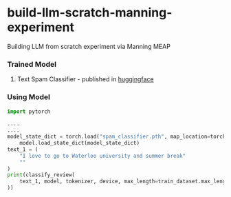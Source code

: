 # build-llm-scratch-manning-experiment
Building LLM from scratch experiment via Manning MEAP

### Trained Model

1. Text Spam Classifier - published in [huggingface](https://huggingface.co/shivasuryas/spam_classifier)


### Using Model

```python
import pytorch

....
....
model_state_dict = torch.load("spam_classifier.pth", map_location=torch.device('cpu')) // modify based on CPU/GPU
    model.load_state_dict(model_state_dict)
text_1 = (
    "I love to go to Waterloo university and summer break"
    ""
)
print(classify_review(
    text_1, model, tokenizer, device, max_length=train_dataset.max_length
))
```

